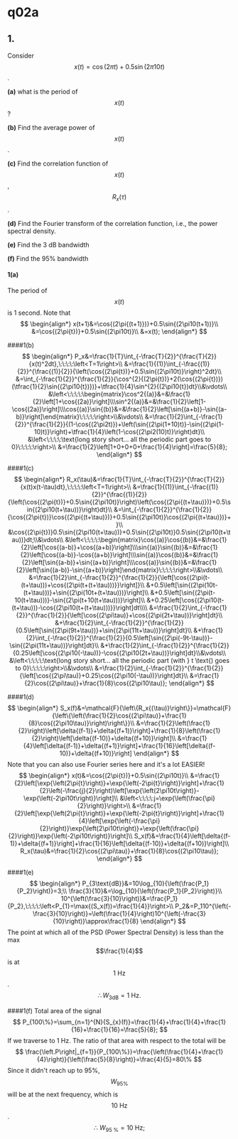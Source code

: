 # q02a

## 1.
Consider $$x(t)=\cos{(2\pi{t})}+0.5\sin{(2\pi10t)}$$.

**(a)** what is the period of $$x(t)$$?

**(b)** Find the average power of $$x(t)$$.

**(c)** Find the correlation function of $$x(t)$$, $$R_x(\tau)$$.

**(d)** Find the Fourier transform of the correlation function, i.e., the power spectral density. 

**(e)** Find the 3 dB bandwidth

**(f)** Find the 95% bandwidth

#### 1(a)

The period of $$x(t)$$ is 1 second.
Note that 
$$
    \begin{align*}
    x(t+1)&=\cos{(2\pi{(t+1)})}+0.5\sin{(2\pi10(t+1))}\\
    &=\cos{(2\pi{t})}+0.5\sin{(2\pi10t)}\\
    &=x(t);
    \end{align*}
$$

####1(b)
$$
\begin{align*}
P_x&=\frac{1}{T}\int_{-\frac{T}{2}}^{\frac{T}{2}}{x(t)^2dt},\:\:\:\:\left<T=1\right>\\
&=\frac{1}{(1)}\int_{-\frac{(1)}{2}}^{\frac{(1)}{2}}{\left(\cos{(2\pi{t})}+0.5\sin{(2\pi10t)}\right)^2dt}\\
&=\int_{-\frac{1}{2}}^{\frac{1}{2}}{\cos^{2}{(2\pi{t})}+2(\cos{(2\pi{t})})(\tfrac{1}{2}\sin{(2\pi10{t})})}+\tfrac{1}{4}\sin^{2}{(2\pi10{t})dt}\\&\vdots\\
&\left<\:\:\:\:\begin{matrix}\cos^2{(a)}&=&\frac{1}{2}\left[1+\cos{(2a)}\right]\\\sin^2{(a)}&=&\frac{1}{2}\left[1-\cos{(2a)}\right]\\\cos{(a)}\sin{(b)}&=&\frac{1}{2}\left[\sin{(a+b)}-\sin{(a-b)}\right]\end{matrix}\:\:\:\:\right>\\&\vdots\\
&=\frac{1}{2}\int_{-\frac{1}{2}}^{\frac{1}{2}}{(1-\cos{(2\pi2t)})+\left(\sin{(2\pi(1+10)t)}-\sin{(2\pi(1-10)t)}\right)+\tfrac{1}{4}\left(1-\cos{(2\pi2(10)t)}\right)dt}\\
&\left<\:\:\:\:\text{long story short... all the periodic part goes to 0}\:\:\:\:\right>\\
&=\frac{1}{2}\left[1+0+0+0+\frac{1}{4}\right]=\frac{5}{8};
\end{align*}
$$


####1(c)
$$
\begin{align*}
R_x(\tau)&=\frac{1}{T}\int_{-\frac{T}{2}}^{\frac{T}{2}}{x(t)x(t-\tau)dt},\:\:\:\:\left<T=1\right>\\
&=\frac{1}{(1)}\int_{-\frac{(1)}{2}}^{\frac{(1)}{2}}{\left(\cos{(2\pi{t})}+0.5\sin{(2\pi10t)}\right)\left(\cos{(2\pi{(t+\tau)})}+0.5\sin{(2\pi10(t+\tau))}\right)dt}\\
&=\int_{-\frac{1}{2}}^{\frac{1}{2}}{\cos{(2\pi{t})}\cos{(2\pi{(t+\tau)})}+0.5\sin{(2\pi10t)}\cos{(2\pi{(t+\tau)})}+}\\
&\cos{(2\pi{t})}0.5\sin{(2\pi10(t+\tau))}+0.5\sin{(2\pi10t)}0.5\sin{(2\pi10(t+\tau))}dt;\\&\vdots\\
&\left<\:\:\:\:\begin{matrix}\cos{(a)}\cos{(b)}&=&\frac{1}{2}\left[\cos{(a-b)}+\cos{(a+b)}\right]\\\sin{(a)}\sin{(b)}&=&\frac{1}{2}\left[\cos{(a-b)}-\cos{(a+b)}\right]\\\sin{(a)}\cos{(b)}&=&\frac{1}{2}\left[\sin{(a-b)}+\sin{(a+b)}\right]\\\cos{(a)}\sin{(b)}&=&\frac{1}{2}\left[\sin{(a-b)}-\sin{(a+b)}\right]\end{matrix}\:\:\:\:\right>\\&\vdots\\
&=\frac{1}{2}\int_{-\frac{1}{2}}^{\frac{1}{2}}{\left[\cos{(2\pi(t-(t+\tau)))+\cos{(2\pi(t+(t+\tau)))}}\right]}\\
&+0.5\left[\sin{(2\pi(10t-(t+\tau)))}+\sin{(2\pi(10t+(t+\tau)))}\right]\\
&+0.5\left[\sin{(2\pi(t-10(t+\tau)))}-\sin{(2\pi(t+10(t+\tau)))}\right]\\
&+0.25\left[\cos{(2\pi10(t-(t+\tau)))-\cos{(2\pi10(t+(t+\tau)))}}\right]dt\\\\
&=\frac{1}{2}\int_{-\frac{1}{2}}^{\frac{1}{2}}{\left[\cos{(2\pi\tau)}+\cos{(2\pi(2t+\tau))}\right]dt}\\
&+\frac{1}{2}\int_{-\frac{1}{2}}^{\frac{1}{2}}{0.5\left[\sin{(2\pi(9t+\tau))}+\sin{(2\pi(11t+\tau))}\right]dt}\\
&+\frac{1}{2}\int_{-\frac{1}{2}}^{\frac{1}{2}}{0.5\left[\sin{(2\pi(-9t-\tau))}-\sin{(2\pi(11t+\tau))}\right]dt}\\
&+\frac{1}{2}\int_{-\frac{1}{2}}^{\frac{1}{2}}{0.25\left[\cos{(2\pi10(-\tau))}-\cos{(2\pi10(2t+\tau))}\right]dt}\\&\vdots\\
&\left<\:\:\:\:\text{long story short... all the periodic part (with } t \text{) goes to 0}\:\:\:\:\right>\\&\vdots\\
&=\frac{1}{2}\int_{-\frac{1}{2}}^{\frac{1}{2}}{\left[\cos{(2\pi\tau)}+0.25\cos{(2\pi10(-\tau))}\right]dt}\\
&=\frac{1}{2}\cos{(2\pi\tau)}+\frac{1}{8}\cos{(2\pi10\tau)};
\end{align*}
$$

####1(d)
$$
\begin{align*}
S_x(f)&=\mathcal{F}{\left\{R_x{(\tau)}\right\}}=\mathcal{F}{\left\{\left(\frac{1}{2}\cos{(2\pi\tau)}+\frac{1}{8}\cos{(2\pi10\tau)}\right)\right\}}\\
&=\frac{1}{2}\left(\frac{1}{2}\right)\left[\delta{(f-1)}+\delta{(f+1)}\right]+\frac{1}{8}\left(\frac{1}{2}\right)\left[\delta{(f-10)}+\delta{(f+10)}\right]\\
&=\frac{1}{4}\left[\delta{(f-1)}+\delta{(f+1)}\right]+\frac{1}{16}\left[\delta{(f-10)}+\delta{(f+10)}\right]
\end{align*}
$$
Note that you can also use Fourier series here and it's a lot EASIER!
$$
    \begin{align*}
    x(t)&=\cos{(2\pi{t})}+0.5\sin{(2\pi10t)}\\
    &=\frac{1}{2}\left[\exp{\left(2\pi{t}\right)}+\exp{\left(-2\pi{t}\right)}\right]+\frac{1}{2}\left(-\frac{j}{2}\right)\left[\exp{\left(2\pi10t\right)}-\exp{\left(-2\pi10t\right)}\right]\\
    &\left<\:\:\:\:j=\exp{\left(\frac{\pi}{2}\right)}\right>\\
    &=\frac{1}{2}\left[\exp{\left(2\pi{t}\right)}+\exp{\left(-2\pi{t}\right)}\right]+\frac{1}{4}\left[\exp{\left(-\frac{\pi}{2}\right)}\exp{\left(2\pi10t\right)}+\exp{\left(\frac{\pi}{2}\right)}\exp{\left(-2\pi10t\right)}\right]\\
    S_x(f)&=\frac{1}{4}\left[\delta{(f-1)}+\delta{(f+1)}\right]+\frac{1}{16}\left[\delta{(f-10)}+\delta{(f+10)}\right]\\
    R_x(\tau)&=\frac{1}{2}\cos{(2\pi\tau)}+\frac{1}{8}\cos{(2\pi10\tau)};
    \end{align*}
$$

####1(e)
$$
    \begin{align*}
    P_{3\text{dB}}&=10\log_{10}{\left(\frac{P_1}{P_2}\right)}=3;\\
    \frac{3}{10}&=\log_{10}{\left(\frac{P_1}{P_2}\right)}\\
    10^{\left(\frac{3}{10}\right)}&=\frac{P_1}{P_2},\:\:\:\:\left<P_{1}=\max{(S_x(f))=\frac{1}{4}}\right>\\
    P_2&=P_110^{\left(-\frac{3}{10}\right)}=\left(\frac{1}{4}\right)10^{\left(-\frac{3}{10}\right)}\approx\frac{1}{8}
    \end{align*}
$$
The point at which all of the PSD (Power Spectral Density) is less than the max $$\frac{1}{4}$$ is at $$1\:\text{Hz}$$.
$$
    \therefore{W}_{3\text{dB}}=1\:\text{Hz}.
$$

####1(f)
Total area of the signal
$$
    P_{100\%}=\sum_{n=1}^{N}{S_{x}(f)}=\frac{1}{4}+\frac{1}{4}+\frac{1}{16}+\frac{1}{16}=\frac{5}{8};
$$
If we traverse to 1 Hz. The ratio of that area with respect to the total will be 
$$
    \frac{\left.P\right|_{f=1}}{P_{100\%}}=\frac{\left(\frac{1}{4}+\frac{1}{4}\right)}{\left(\frac{5}{8}\right)}=\frac{4}{5}=80\%
$$
Since it didn't reach up to 95%, $$W_{95\%}$$ will be at the next frequency, which is $$10\:\text{Hz}$$. 
$$
    \therefore\:W_{95\:\%}=10\:\text{Hz};
$$